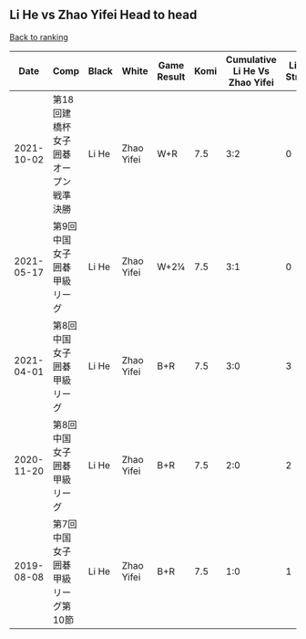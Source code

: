 ## Li He vs Zhao Yifei Head to head

[Back to ranking](../../index.md)




| **Date** | **Comp** | **Black** | **White** | **Game Result** | **Komi** | **Cumulative Li He Vs Zhao Yifei** | **Li He Streak** | **Zhao Yifei Streak** | 
| --- | --- | --- | --- | --- | --- | --- | --- | --- |
| 2021-10-02 | 第18回建橋杯女子囲碁オープン戦準決勝 | Li He | Zhao Yifei | W+R | 7.5 | 3:2 | 0 | 2 | 
| 2021-05-17 | 第9回中国女子囲碁甲級リーグ | Li He | Zhao Yifei | W+2¼ | 7.5 | 3:1 | 0 | 1 | 
| 2021-04-01 | 第8回中国女子囲碁甲級リーグ | Li He | Zhao Yifei | B+R | 7.5 | 3:0 | 3 | 0 | 
| 2020-11-20 | 第8回中国女子囲碁甲級リーグ | Li He | Zhao Yifei | B+R | 7.5 | 2:0 | 2 | 0 | 
| 2019-08-08 | 第7回中国女子囲碁甲級リーグ第10節 | Li He | Zhao Yifei | B+R | 7.5 | 1:0 | 1 | 0 |




